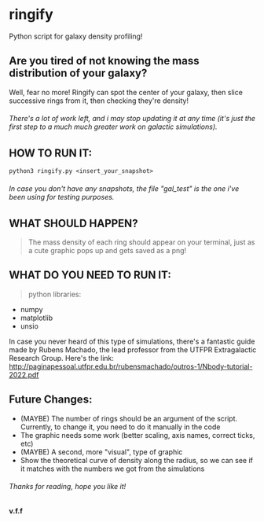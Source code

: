 # ringify
Python script for galaxy density profiling!

## Are you tired of not knowing the mass distribution of your galaxy?
Well, fear no more! Ringify can spot the center of your galaxy, then slice successive rings from it, then checking they're density!

###### There's a lot of work left, and i may stop updating it at any time (it's just the first step to a much much greater work on galactic simulations).


## HOW TO RUN IT:
```
python3 ringify.py <insert_your_snapshot>
```
###### In case you don't have any snapshots, the file "gal_test" is the one i've been using for testing purposes.

## WHAT SHOULD HAPPEN?
> The mass density of each ring should appear on your terminal, just as a cute graphic pops up and gets saved as a png!


## WHAT DO YOU NEED TO RUN IT:

> python libraries:
  - numpy
  - matplotlib
  - unsio
  
  
In case you never heard of this type of simulations, there's a fantastic guide made by Rubens Machado, the lead professor from the UTFPR Extragalactic Research Group. Here's the link: http://paginapessoal.utfpr.edu.br/rubensmachado/outros-1/Nbody-tutorial-2022.pdf

## Future Changes:

- (MAYBE) The number of rings should be an argument of the script. Currently, to change it, you need to do it manually in the code
- The graphic needs some work (better scaling, axis names, correct ticks, etc)
- (MAYBE) A second, more "visual", type of graphic
- Show the theoretical curve of density along the radius, so we can see if it matches with the numbers we got from the simulations



###### Thanks for reading, hope you like it!
#### v.f.f
